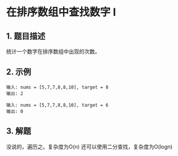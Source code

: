 # 在排序数组中查找数字 Ⅰ

## 1. 题目描述
统计一个数字在排序数组中出现的次数。

## 2. 示例
```
输入: nums = [5,7,7,8,8,10], target = 8
输出: 2
```

```
输入: nums = [5,7,7,8,8,10], target = 6
输出: 0
```

## 3. 解题
没说的，遍历之。复杂度为O(n)
还可以使用二分查找，复杂度为O(logn)